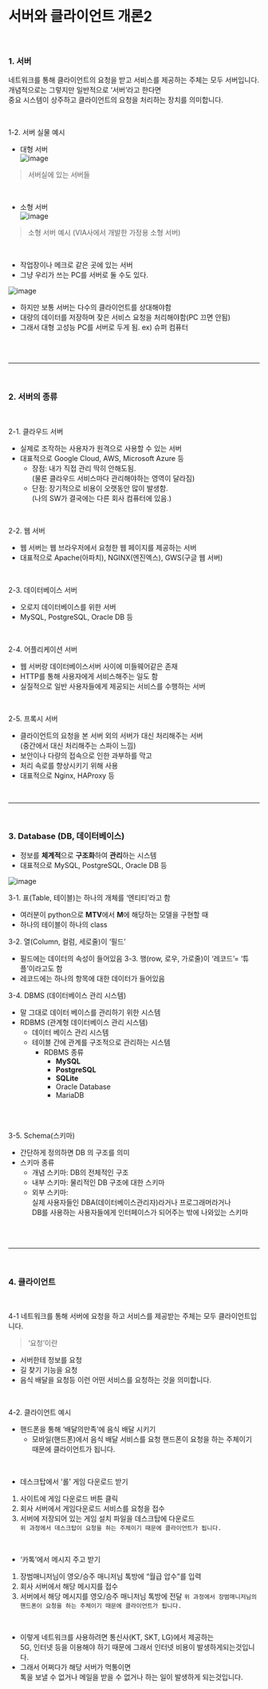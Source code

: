 # 서버와 클라이언트 개론2

<br>

### 1. 서버

네트워크를 통해 클라이언트의 요청을 받고 서비스를 제공하는 주체는 모두 서버입니다. <br>
개념적으로는 그렇지만 일반적으로 ‘서버’라고 한다면 <br>
중요 시스템이 상주하고 클라이언트의 요청을 처리하는 장치를 의미합니다. 

<br>

1-2. 서버 실물 예시

- 대형 서버 <br>
![image](https://github.com/user-attachments/assets/8189b39c-a24f-40fb-921c-b1d170bde568)
>서버실에 있는 서버들

<br>

- 소형 서버 <br>
![image](https://github.com/user-attachments/assets/ac845149-50e0-4221-84c0-43b4d6bc3579)
>소형 서버 예시 (VIA사에서 개발한 가정용 소형 서버)

<br>

- 작업장이나 메크로 같은 곳에 있는 서버
- 그냥 우리가 쓰는 PC를 서버로 둘 수도 있다.
  
![image](https://github.com/user-attachments/assets/a4cb5afc-17e6-4db3-9a24-ac3718db1b52)

- 하지만 보통 서버는 다수의 클라이언트를 상대해야함
- 대량의 데이터를 저장하며 잦은 서비스 요청을 처리해야함(PC 끄면 안됨)
- 그래서 대형 고성능 PC를 서버로 두게 됨. ex) 슈퍼 컴퓨터

<br><br>

---

<br>

### 2. 서버의 종류

<br>

2-1. 클라우드 서버
- 실제로 조작하는 사용자가 원격으로 사용할 수 있는 서버
- 대표적으로 Google Cloud, AWS, Microsoft Azure 등
    - 장점: 내가 직접 관리 딱히 안해도됨. <br>
    (물론 클라우드 서비스마다 관리해야하는 영역이 달라짐)
    - 단점: 장기적으로 비용이 오랫동안 많이 발생함. <br>
        (나의 SW가 결국에는 다른 회사 컴퓨터에 있음.)

<br>

2-2. 웹 서버
- 웹 서버는 웹 브라우저에서 요청한 웹 페이지를 제공하는 서버
- 대표적으로 Apache(아파치), NGINX(엔진엑스), GWS(구글 웹 서버)

<br>

2-3. 데이터베이스 서버
- 오로지 데이터베이스를 위한 서버
- MySQL, PostgreSQL, Oracle DB 등

<br>

2-4. 어플리케이션 서버
- 웹 서버랑 데이터베이스서버 사이에 미들웨어같은 존재
- HTTP를 통해 사용자에게 서비스해주는 일도 함
- 실질적으로 일반 사용자들에게 제공되는 서비스를 수행하는 서버

<br>

2-5. 프록시 서버
- 클라이언트의 요청을 본 서버 외의 서버가 대신 처리해주는 서버 <br>
(중간에서 대신 처리해주는 스파이 느낌)
- 보안이나 다량의 접속으로 인한 과부하를 막고
- 처리 속로를 향상시키기 위해 사용
- 대표적으로 Nginx, HAProxy 등

<br>

---

<br>

### 3. Database (DB, 데이터베이스)
- 정보를 **체계적**으로 **구조화**하여 **관리**하는 시스템
- 대표적으로 MySQL, PostgreSQL, Oracle DB 등

![image](https://github.com/user-attachments/assets/7a600fa7-e18c-4bfe-9d8a-bc08a377a136)

3-1. 표(Table, 테이블)는 하나의 개체를 ‘엔티티’라고 함
  - 여러분이 python으로 **MTV**에서 **M**에 해당하는 모델을 구현할 때 
  - 하나의 테이블이 하나의 class
  
3-2. 열(Column, 컬럼, 세로줄)이 ‘필드’
  - 필드에는 데이터의 속성이 들어있음
3-3. 행(row, 로우, 가로줄)이 ‘레코드’= ‘튜플’이라고도 함
  - 레코드에는 하나의 항목에 대한 데이터가 들어있음
  
3-4. DBMS (데이터베이스 관리 시스템)

- 말 그대로 데이터 베이스를 관리하기 위한 시스템
- RDBMS (관계형 데이터베이스 관리 시스템)
    - 데이터 베이스 관리 시스템
    - 테이블 간에 관계를 구조적으로 관리하는 시스템
         - RDBMS 종류
            - **MySQL**
            - **PostgreSQL**
            - **SQLite**
            - Oracle Database
            - MariaDB

<br><br>

3-5. Schema(스키마)
- 간단하게 정의하면 DB 의 구조를 의미
- 스키마 종류
    - 개념 스키마: DB의 전체적인 구조
    - 내부 스키마: 물리적인 DB 구조에 대한 스키마
    - 외부 스키마: <br>
        실제 사용자들인 DBA(데이터베이스관리자)라거나 프로그래머라거나 <br>
        DB를 사용하는 사용자들에게 인터페이스가 되어주는 밖에 나와있는 스키마


<br><br>

---

<br>

### 4. 클라이언트

<br>

4-1 네트워크를 통해 서버에 요청을 하고 서비스를 제공받는 주체는 모두 클라이언트입니다.
> ‘요청’이란 
- 서버한테 정보를 요청
- 길 찾기 기능을 요청
- 음식 배달을 요청등 이런 어떤 서비스를 요청하는 것을 의미합니다.

<br>

4-2. 클라이언트 예시
- 핸드폰을 통해 ‘배달의만족’에 음식 배달 시키기
    - 모바일(핸드폰)에서 음식 배달 서비스를 요청 
        핸드폰이 요청을 하는 주체이기 때문에 클라이언트가 됩니다.

 <br>

- 데스크탑에서 ‘롤’ 게임 다운로드 받기 <br>
1. 사이트에 게임 다운로드 버튼 클릭 <br>
2. 회사 서버에서 게임다운로드 서비스를 요청을 접수 <br>
3. 서버에 저장되어 있는 게임 설치 파일을 데스크탑에 다운로드 <br>
`위 과정에서 데스크탑이 요청을 하는 주체이기 때문에 클라이언트가 됩니다.`

<br>

- ‘카톡’에서 메시지 주고 받기
1. 장범매니저님이 영오/승주 매니저님 톡방에 “월급 압수”를 입력
2. 회사 서버에서 해당 메시지를 접수
3. 서버에서 해당 메시지를 영오/승주 매니저님 톡방에 전달
`위 과정에서 장범매니저님의 핸드폰이 요청을 하는 주체이기 때문에 클라이언트가 됩니다.`

<br>

- 이렇게 네트워크를 사용하려면 통신사(KT, SKT, LG)에서 제공하는 <br> 
  5G, 인터넷 등을 이용해야 하기 때문에 그래서 인터넷 비용이 발생하게되는것입니다. 
- 그래서 어쩌다가 해당 서버가 먹통이면 <br>
  톡을 보낼 수 없거나 메일을 받을 수 없거나 하는 일이 발생하게 되는것입니다.